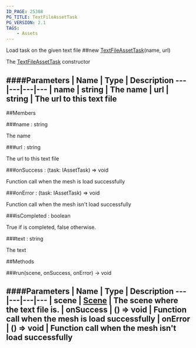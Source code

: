 ```yaml
---
ID_PAGE: 25308
PG_TITLE: TextFileAssetTask
PG_VERSION: 2.1
TAGS:
    - Assets
---
```


Load task on the given text file
##new [TextFileAssetTask](/classes/TextFileAssetTask)(name, url)




The [TextFileAssetTask](/classes/TextFileAssetTask) constructor






####Parameters
 | Name | Type | Description
---|---|---|---
 | name | string | The name
 | url | string | The url to this text file
---

##Members

###name : string





The name




###url : string





The url to this text file




###onSuccess : (task: IAssetTask) =&gt; void





Function call when the mesh is load successfully




###onError : (task: IAssetTask) =&gt; void





Function call when the mesh isn't load successfully




###isCompleted : boolean





True if is completed, false otherwise.




###text : string





The text















##Methods

###run(scene, onSuccess, onError) &rarr; void

####Parameters
 | Name | Type | Description
---|---|---|---
 | scene | [Scene](/classes/Scene) | The scene where the text file is.
 | onSuccess | () =&gt; void | Function call when the mesh is load successfully
 | onError | () =&gt; void | Function call when the mesh isn't load successfully
---
